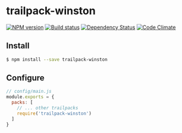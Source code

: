 # trailpack-winston

[![NPM version][npm-image]][npm-url]
[![Build status][ci-image]][ci-url]
[![Dependency Status][daviddm-image]][daviddm-url]
[![Code Climate][codeclimate-image]][codeclimate-url]



## Install

```sh
$ npm install --save trailpack-winston
```

## Configure

```js
// config/main.js
module.exports = {
  packs: [
    // ... other trailpacks
    require('trailpack-winston')
  ]
}
```

[npm-image]: https://img.shields.io/npm/v/trailpack-winston.svg?style=flat-square
[npm-url]: https://npmjs.org/package/trailpack-winston
[ci-image]: https://img.shields.io/travis//trailpack-winston/master.svg?style=flat-square
[ci-url]: https://travis-ci.org//trailpack-winston
[daviddm-image]: http://img.shields.io/david//trailpack-winston.svg?style=flat-square
[daviddm-url]: https://david-dm.org//trailpack-winston
[codeclimate-image]: https://img.shields.io/codeclimate/github//trailpack-winston.svg?style=flat-square
[codeclimate-url]: https://codeclimate.com/github//trailpack-winston

